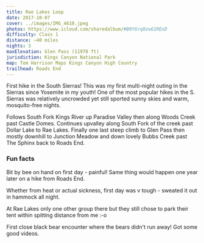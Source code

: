 ```yaml
---
title: Rae Lakes Loop
date: 2017-10-07
cover: ../images/IMG_4610.jpeg
photos: https://www.icloud.com/sharedalbum/#B0YGrq0zwG1RExD
difficulty: Class 1
distance: ~40 miles
nights: 3
maxElevation: Glen Pass (11978 ft)
jurisdiction: Kings Canyon National Park
map: Tom Harrison Maps Kings Canyon High Country
trailhead: Roads End
---
```


First hike in the South Sierras!  This was my first multi-night outing in the
Sierras since Yosemite in my youth!  One of the most popular hikes in the S.
Sierras was relatively uncrowded yet still sported sunny skies and warm,
mosquito-free nights.

Follows South Fork Kings River up Paradise Valley then
along Woods Creek past Castle Domes.  Continues upvalley along South Fork of
the creek past Dollar Lake to Rae Lakes.  Finally one last steep climb to Glen
Pass then mostly downhill to Junction Meadow and down lovely Bubbs Creek past The
Sphinx back to Roads End.

### Fun facts

Bit by bee on hand on first day - painful!  Same thing would happen one year
later on a hike from Roads End.

Whether from heat or actual sickness, first day was v tough - sweated it out in
hammock all night.

At Rae Lakes only one other group there but they still chose to park their tent
within spitting distance from me :-o

First close black bear encounter where the bears didn't run away!  Got some
good videos.






